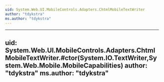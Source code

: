 ```yaml
---
uid: System.Web.UI.MobileControls.Adapters.ChtmlMobileTextWriter
author: "tdykstra"
ms.author: "tdykstra"
---
```


---
uid: System.Web.UI.MobileControls.Adapters.ChtmlMobileTextWriter.#ctor(System.IO.TextWriter,System.Web.Mobile.MobileCapabilities)
author: "tdykstra"
ms.author: "tdykstra"
---
